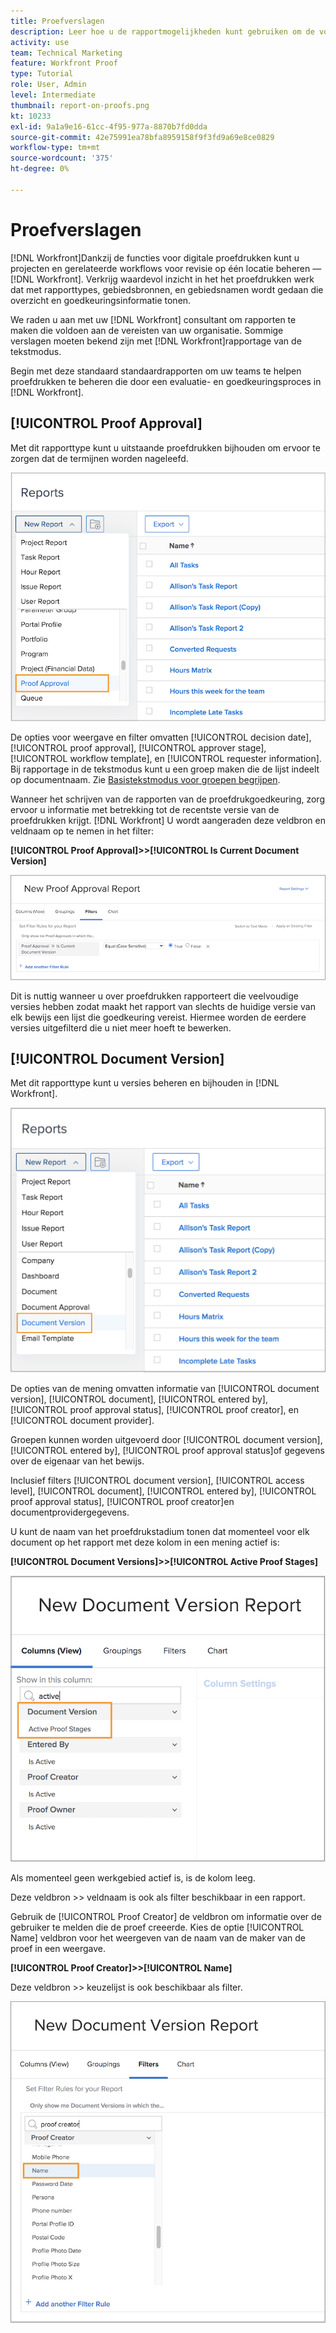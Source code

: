 ```yaml
---
title: Proefverslagen
description: Leer hoe u de rapportmogelijkheden kunt gebruiken om de voortgang van de proefdrukken te beheren.
activity: use
team: Technical Marketing
feature: Workfront Proof
type: Tutorial
role: User, Admin
level: Intermediate
thumbnail: report-on-proofs.png
kt: 10233
exl-id: 9a1a9e16-61cc-4f95-977a-8870b7fd0dda
source-git-commit: 42e75991ea78bfa8959158f9f3fd9a69e8ce0829
workflow-type: tm+mt
source-wordcount: '375'
ht-degree: 0%

---
```


# Proefverslagen

[!DNL Workfront]Dankzij de functies voor digitale proefdrukken kunt u projecten en gerelateerde workflows voor revisie op één locatie beheren — [!DNL Workfront]. Verkrijg waardevol inzicht in het het proefdrukken werk dat met rapporttypes, gebiedsbronnen, en gebiedsnamen wordt gedaan die overzicht en goedkeuringsinformatie tonen.

We raden u aan met uw [!DNL Workfront] consultant om rapporten te maken die voldoen aan de vereisten van uw organisatie. Sommige verslagen moeten bekend zijn met [!DNL Workfront]rapportage van de tekstmodus.

Begin met deze standaard standaardrapporten om uw teams te helpen proefdrukken te beheren die door een evaluatie- en goedkeuringsproces in [!DNL Workfront].

## [!UICONTROL Proof Approval]

Met dit rapporttype kunt u uitstaande proefdrukken bijhouden om ervoor te zorgen dat de termijnen worden nageleefd.

![Selecteren [!UICONTROL Proof Approval] van de [!UICONTROL New Report] vervolgkeuzemenu](assets/proof-system-setups-proof-approval-report.png)

De opties voor weergave en filter omvatten [!UICONTROL decision date], [!UICONTROL proof approval], [!UICONTROL approver stage], [!UICONTROL workflow template], en [!UICONTROL requester information]. Bij rapportage in de tekstmodus kunt u een groep maken die de lijst indeelt op documentnaam. Zie [Basistekstmodus voor groepen begrijpen](https://experienceleague.adobe.com/docs/workfront-learn/tutorials-workfront/reporting/intermediate-reporting/basic-text-mode-for-groupings.html?lang=en).

Wanneer het schrijven van de rapporten van de proefdrukgoedkeuring, zorg ervoor u informatie met betrekking tot de recentste versie van de proefdrukken krijgt. [!DNL Workfront] U wordt aangeraden deze veldbron en veldnaam op te nemen in het filter:

**[!UICONTROL Proof Approval]>>[!UICONTROL Is Current Document Version]**

![Tabblad Filters in rapportbuilder](assets/proof-system-setups-proof-approval-report-is-current-version.png)

Dit is nuttig wanneer u over proefdrukken rapporteert die veelvoudige versies hebben zodat maakt het rapport van slechts de huidige versie van elk bewijs een lijst die goedkeuring vereist. Hiermee worden de eerdere versies uitgefilterd die u niet meer hoeft te bewerken.

## [!UICONTROL Document Version]

Met dit rapporttype kunt u versies beheren en bijhouden in [!DNL Workfront].

![Selecteren [!UICONTROL Document Version] van de [!UICONTROL New Report] vervolgkeuzemenu](assets/proof-system-setups-document-version-report.png)

De opties van de mening omvatten informatie van [!UICONTROL document version], [!UICONTROL document], [!UICONTROL entered by], [!UICONTROL proof approval status], [!UICONTROL proof creator], en [!UICONTROL document provider].

Groepen kunnen worden uitgevoerd door [!UICONTROL document version], [!UICONTROL entered by], [!UICONTROL proof approval status]of gegevens over de eigenaar van het bewijs.

Inclusief filters [!UICONTROL document version], [!UICONTROL access level], [!UICONTROL document], [!UICONTROL entered by], [!UICONTROL proof approval status], [!UICONTROL proof creator]en documentprovidergegevens.

U kunt de naam van het proefdrukstadium tonen dat momenteel voor elk document op het rapport met deze kolom in een mening actief is:

**[!UICONTROL Document Versions]>>[!UICONTROL Active Proof Stages]**

![Tabblad Filters in rapportbuilder](assets/proof-system-setups-active-proof-stages.png)

Als momenteel geen werkgebied actief is, is de kolom leeg.

Deze veldbron >> veldnaam is ook als filter beschikbaar in een rapport.

Gebruik de [!UICONTROL Proof Creator] de veldbron om informatie over de gebruiker te melden die de proef creeerde. Kies de optie [!UICONTROL Name] veldbron voor het weergeven van de naam van de maker van de proef in een weergave.

**[!UICONTROL Proof Creator]>>[!UICONTROL Name]**

Deze veldbron >> keuzelijst is ook beschikbaar als filter.

![Tabblad Filters in rapportbuilder](assets/proof-system-setups-proof-creator-name.png)

<!--
Learn More Icon
Learn how to create reports in [!DNL Workfront] with the Report Creation class.
Access to proofing functionality
-->
